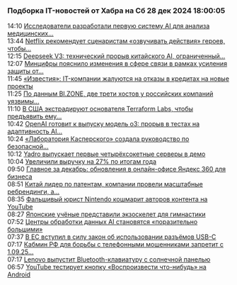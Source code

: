 <h3>Подборка IT-новостей от Хабра на Сб 28 дек 2024 18:00:05</h3>
<div class="rssn table">
  <span class="smaller gray hspace">14:10</span>
  <a class="nodecor" href="https://habr.com/ru/companies/bothub/news/870692/?utm_source=habrahabr&utm_medium=rss&utm_campaign=870692">Исследователи разработали первую систему AI для анализа медицинских...</a>
</div>
<div class="rssn table">
  <span class="smaller gray hspace">13:44</span>
  <a class="nodecor" href="https://habr.com/ru/news/870682/?utm_source=habrahabr&utm_medium=rss&utm_campaign=870682">Netflix рекомендует сценаристам «озвучивать действия» героев, чтобы...</a>
</div>
<div class="rssn table">
  <span class="smaller gray hspace">12:15</span>
  <a class="nodecor" href="https://habr.com/ru/companies/bothub/news/870648/?utm_source=habrahabr&utm_medium=rss&utm_campaign=870648">Deepseek V3: технический прорыв китайского AI, ограниченный...</a>
</div>
<div class="rssn table">
  <span class="smaller gray hspace">12:07</span>
  <a class="nodecor" href="https://habr.com/ru/news/870644/?utm_source=habrahabr&utm_medium=rss&utm_campaign=870644">Минцифры пояснило изменения в сфере связи в рамках усиления защиты от...</a>
</div>
<div class="rssn table">
  <span class="smaller gray hspace">11:45</span>
  <a class="nodecor" href="https://habr.com/ru/news/870638/?utm_source=habrahabr&utm_medium=rss&utm_campaign=870638">«Известия»: IT-компании жалуются на отказы в кредитах на новые проекты</a>
</div>
<div class="rssn table">
  <span class="smaller gray hspace">11:25</span>
  <a class="nodecor" href="https://habr.com/ru/news/870624/?utm_source=habrahabr&utm_medium=rss&utm_campaign=870624">По данным BI.ZONE, две трети хостов у российских компаний уязвимы...</a>
</div>
<div class="rssn table">
  <span class="smaller gray hspace">11:10</span>
  <a class="nodecor" href="https://habr.com/ru/news/870620/?utm_source=habrahabr&utm_medium=rss&utm_campaign=870620">В США экстрадируют основателя Terraform Labs, чтобы предъявить ему...</a>
</div>
<div class="rssn table">
  <span class="smaller gray hspace">10:42</span>
  <a class="nodecor" href="https://habr.com/ru/companies/bothub/news/870614/?utm_source=habrahabr&utm_medium=rss&utm_campaign=870614">OpenAI готовит к выпуску модель o3: прорыв в тестах на адаптивность AI...</a>
</div>
<div class="rssn table">
  <span class="smaller gray hspace">10:24</span>
  <a class="nodecor" href="https://habr.com/ru/news/870610/?utm_source=habrahabr&utm_medium=rss&utm_campaign=870610">«Лаборатория Касперского» создала руководство по безопасной...</a>
</div>
<div class="rssn table">
  <span class="smaller gray hspace">10:12</span>
  <a class="nodecor" href="https://habr.com/ru/news/870606/?utm_source=habrahabr&utm_medium=rss&utm_campaign=870606">Yadro выпускает первые четырёхсокетные серверы в демо</a>
</div>
<div class="rssn table">
  <span class="smaller gray hspace">10:04</span>
  <a class="nodecor" href="https://habr.com/ru/companies/ruvds/news/870600/?utm_source=habrahabr&utm_medium=rss&utm_campaign=870600">Увеличили выручку на 27% по итогам года</a>
</div>
<div class="rssn table">
  <span class="smaller gray hspace">09:50</span>
  <a class="nodecor" href="https://habr.com/ru/companies/yandex360/news/870598/?utm_source=habrahabr&utm_medium=rss&utm_campaign=870598">Главное за декабрь: обновления в онлайн-офисе Яндекс 360 для бизнеса</a>
</div>
<div class="rssn table">
  <span class="smaller gray hspace">08:51</span>
  <a class="nodecor" href="https://habr.com/ru/companies/onlinepatent/news/870586/?utm_source=habrahabr&utm_medium=rss&utm_campaign=870586">Китай лидер по патентам, компании провели масштабные ребрендинги, а...</a>
</div>
<div class="rssn table">
  <span class="smaller gray hspace">08:35</span>
  <a class="nodecor" href="https://habr.com/ru/news/870582/?utm_source=habrahabr&utm_medium=rss&utm_campaign=870582">Фальшивый юрист Nintendo кошмарит авторов контента на YouTube</a>
</div>
<div class="rssn table">
  <span class="smaller gray hspace">08:27</span>
  <a class="nodecor" href="https://habr.com/ru/news/870574/?utm_source=habrahabr&utm_medium=rss&utm_campaign=870574">Японские учёные представили экзоскелет для гимнастики</a>
</div>
<div class="rssn table">
  <span class="smaller gray hspace">07:52</span>
  <a class="nodecor" href="https://habr.com/ru/companies/bothub/news/870564/?utm_source=habrahabr&utm_medium=rss&utm_campaign=870564">Центры обработки данных AI становятся «поразительно большими»</a>
</div>
<div class="rssn table">
  <span class="smaller gray hspace">07:37</span>
  <a class="nodecor" href="https://habr.com/ru/news/870560/?utm_source=habrahabr&utm_medium=rss&utm_campaign=870560">В ЕС вступил в силу закон об использовании разъёмов USB-C</a>
</div>
<div class="rssn table">
  <span class="smaller gray hspace">07:17</span>
  <a class="nodecor" href="https://habr.com/ru/news/870558/?utm_source=habrahabr&utm_medium=rss&utm_campaign=870558">Кабмин РФ для борьбы с телефонными мошенниками запретит с 1.09.25...</a>
</div>
<div class="rssn table">
  <span class="smaller gray hspace">07:17</span>
  <a class="nodecor" href="https://habr.com/ru/news/870552/?utm_source=habrahabr&utm_medium=rss&utm_campaign=870552">Lenovo выпустит Bluetooth-клавиатуру с солнечной панелью</a>
</div>
<div class="rssn table">
  <span class="smaller gray hspace">06:57</span>
  <a class="nodecor" href="https://habr.com/ru/news/870548/?utm_source=habrahabr&utm_medium=rss&utm_campaign=870548">YouTube тестирует кнопку «Воспроизвести что-нибудь» на Android</a>
</div>